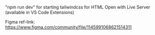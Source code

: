 "npm run dev" for starting tailwindcss for HTML
Open with Live Server (available in VS Code Extensions)

Figma ref-link: https://www.figma.com/community/file/1145991068621514311
